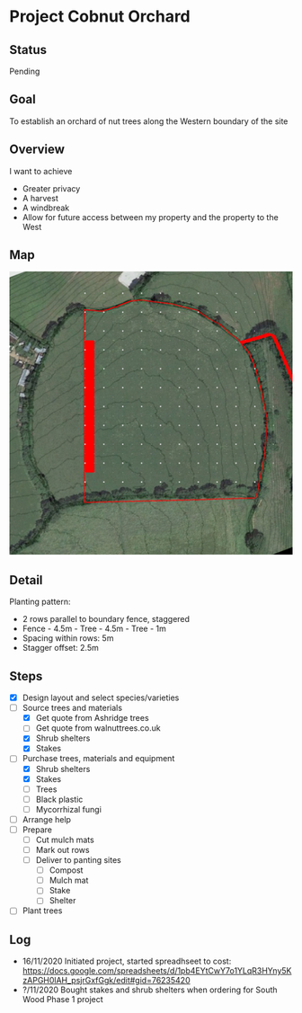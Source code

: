 # Project Cobnut Orchard

## Status

Pending

## Goal

To establish an orchard of nut trees along the Western boundary of the site

## Overview

I want to achieve

- Greater privacy
- A harvest
- A windbreak
- Allow for future access between my property and the property to the West

## Map

![](./maps/4.jpg  "Map")

## Detail

Planting pattern:

- 2 rows parallel to boundary fence, staggered
- Fence - 4.5m - Tree - 4.5m - Tree - 1m
- Spacing within rows: 5m
- Stagger offset: 2.5m

## Steps

- [x] Design layout and select species/varieties
- [ ] Source trees and materials
    - [x] Get quote from Ashridge trees
    - [ ] Get quote from walnuttrees.co.uk
    - [x] Shrub shelters
    - [x] Stakes
- [ ] Purchase trees, materials and equipment
    - [x] Shrub shelters
    - [x] Stakes
    - [ ] Trees
    - [ ] Black plastic
    - [ ] Mycorrhizal fungi
- [ ] Arrange help
- [ ] Prepare
    - [ ] Cut mulch mats
    - [ ] Mark out rows
    - [ ] Deliver to panting sites
        - [ ] Compost
        - [ ] Mulch mat
        - [ ] Stake
        - [ ] Shelter
- [ ] Plant trees

## Log

- 16/11/2020 Initiated project, started spreadhseet to cost: https://docs.google.com/spreadsheets/d/1pb4EYtCwY7o1YLqR3HYny5KzAPGH0lAH_psjrGxfGgk/edit#gid=76235420
- ?/11/2020 Bought stakes and shrub shelters when ordering for South Wood Phase 1 project